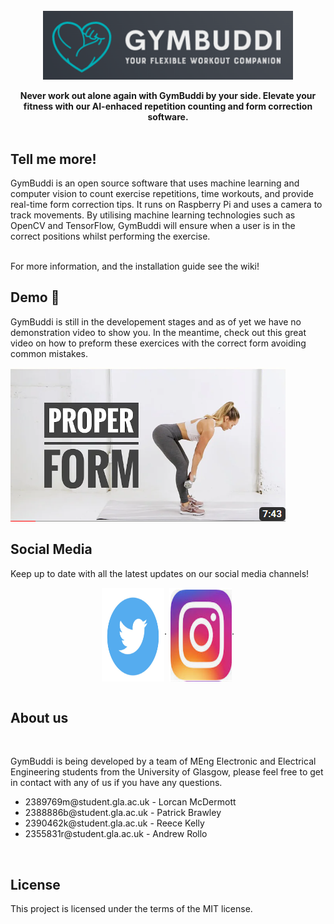 

<!-- LOGO AND SLOGAN -->
</br>
<div align="center">

   <img src=https://github.com/patrickbrawley/gymBuddi/blob/main/Images/gymbuddi_landscape_logo.png alt="logo" width="400" div align=center />
   </br>
   </br>
<b> Never work out alone again with GymBuddi by your side. Elevate your fitness with our AI-enhaced repetition counting and form correction software. </b>
   </br>
   </br>
</div>
<div align="left">
    <h2 align="left">Tell me more! </h2>
    <p>GymBuddi is an open source software that uses machine learning and computer vision to count exercise repetitions, time workouts, and provide real-time form correction tips. It runs on Raspberry Pi and uses a camera to track movements. By utilising machine learning technologies such as OpenCV and TensorFlow, GymBuddi will ensure when a user is in the correct positions whilst performing the exercise.</p>
    <br>
    For more information, and the installation guide see the wiki!
    </br>
    
</div>
<div align="left">
   <h2 align="left">Demo 🎥 </h2>
   <p>GymBuddi is still in the developement stages and as of yet we have no demonstration video to show you. In the meantime, check out this great video on how to preform these exercices with the correct form avoiding common mistakes.
   </br> 
   </div> 

   [![demo](https://github.com/patrickbrawley/gymBuddi/blob/main/Images/ProperForm.png)](https://www.youtube.com/watch?v=dBJry3tcX0Q)
   </br>

<div align="left">
   <h2>Social Media</h2>
   <p>Keep up to date with all the latest updates on our social media channels!</p>
   <p align="center">
<a href="https://twitter.com" target="blank"><img align="center" src=https://github.com/patrickbrawley/gymBuddi/blob/main/Images/twitter.png alt="twitter" height="150" width="100" /></a>·
<a href="https://instagram.com/gymbuddipi/" target="blank"><img align="center" src=https://github.com/patrickbrawley/gymBuddi/blob/main/Images/instagram.png alt="instagram" height="150" width="100" /></a>·
    </br>
    </br>
</div>
    <h2> About us </h2>
    </br>
    <p> GymBuddi is being developed by a team of MEng Electronic and Electrical Engineering students from the University of Glasgow, please feel free to get in contact with any of us if you have any questions. </p>
    <ul>
   <li> 2389769m@student.gla.ac.uk - Lorcan McDermott </li>
   <li> 2388886b@student.gla.ac.uk - Patrick Brawley  </li>
   <li> 2390462k@student.gla.ac.uk - Reece Kelly </li>
   <li> 2355831r@student.gla.ac.uk - Andrew Rollo </li>
    </ul>
    </br>
    <h2> License </h2>
    <p> This project is licensed under the terms of the MIT license. </p>
    




